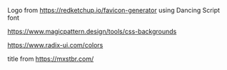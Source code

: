 Logo from https://redketchup.io/favicon-generator using Dancing Script font

https://www.magicpattern.design/tools/css-backgrounds

https://www.radix-ui.com/colors

title from https://mxstbr.com/
